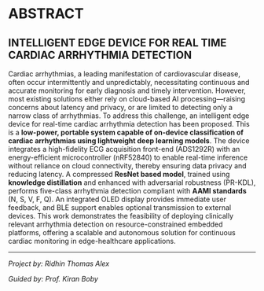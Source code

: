 # ABSTRACT

## INTELLIGENT EDGE DEVICE FOR REAL TIME CARDIAC ARRHYTHMIA DETECTION
Cardiac arrhythmias, a leading manifestation of cardiovascular disease, often occur
intermittently and unpredictably, necessitating continuous and accurate monitoring
for early diagnosis and timely intervention. 
However, most existing solutions either rely on cloud-based AI processing—raising concerns about latency and privacy, or
are limited to detecting only a narrow class of arrhythmias.
To address this challenge, an intelligent edge device for real-time cardiac arrhythmia detection has been proposed.
This is a **low-power, portable system capable of on-device classification of cardiac arrhythmias using lightweight deep learning models**. 
The device integrates a high-fidelity ECG acquisition front-end (ADS1292R) with an energy-efficient microcontroller (nRF52840) to enable real-time inference without reliance on cloud 
connectivity, thereby ensuring data privacy and reducing latency. 
A compressed **ResNet based model**, trained using **knowledge distillation** and enhanced with adversarial robustness (PR-KDL), performs five-class arrhythmia detection compliant with **AAMI
standards** (N, S, V, F, Q). 
An integrated OLED display provides immediate user feedback, and BLE support enables optional transmission to external devices. 
This work demonstrates the feasibility of deploying clinically relevant arrhythmia detection on resource-constrained embedded platforms, offering a scalable and autonomous
solution for continuous cardiac monitoring in edge-healthcare applications.

---
*Project by: Ridhin Thomas Alex*

*Guided by: Prof. Kiran Boby*
